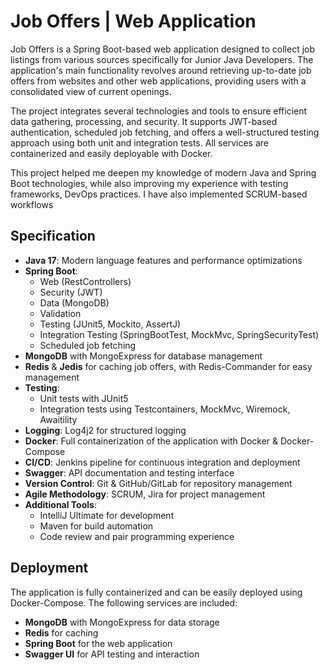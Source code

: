  # Job Offers | Web Application

Job Offers is a Spring Boot-based web application designed to collect job listings from various sources specifically for Junior Java Developers. The application's main functionality revolves around retrieving up-to-date job offers from websites and other web applications, providing users with a consolidated view of current openings.

The project integrates several technologies and tools to ensure efficient data gathering, processing, and security. It supports JWT-based authentication, scheduled job fetching, and offers a well-structured testing approach using both unit and integration tests. All services are containerized and easily deployable with Docker.

This project helped me deepen my knowledge of modern Java and Spring Boot technologies, while also improving my experience with testing frameworks, DevOps practices. I have also implemented SCRUM-based workflows

## Specification

- **Java 17**: Modern language features and performance optimizations
- **Spring Boot**:
  - Web (RestControllers)
  - Security (JWT)
  - Data (MongoDB)
  - Validation
  - Testing (JUnit5, Mockito, AssertJ)
  - Integration Testing (SpringBootTest, MockMvc, SpringSecurityTest)
  - Scheduled job fetching
- **MongoDB** with MongoExpress for database management
- **Redis** & **Jedis** for caching job offers, with Redis-Commander for easy management
- **Testing**:
  - Unit tests with JUnit5
  - Integration tests using Testcontainers, MockMvc, Wiremock, Awaitility
- **Logging**: Log4j2 for structured logging
- **Docker**: Full containerization of the application with Docker & Docker-Compose
- **CI/CD**: Jenkins pipeline for continuous integration and deployment
- **Swagger**: API documentation and testing interface
- **Version Control**: Git & GitHub/GitLab for repository management
- **Agile Methodology**: SCRUM, Jira for project management
- **Additional Tools**:
  - IntelliJ Ultimate for development
  - Maven for build automation
  - Code review and pair programming experience

## Deployment

The application is fully containerized and can be easily deployed using Docker-Compose. The following services are included:
- **MongoDB** with MongoExpress for data storage
- **Redis** for caching
- **Spring Boot** for the web application
- **Swagger UI** for API testing and interaction

